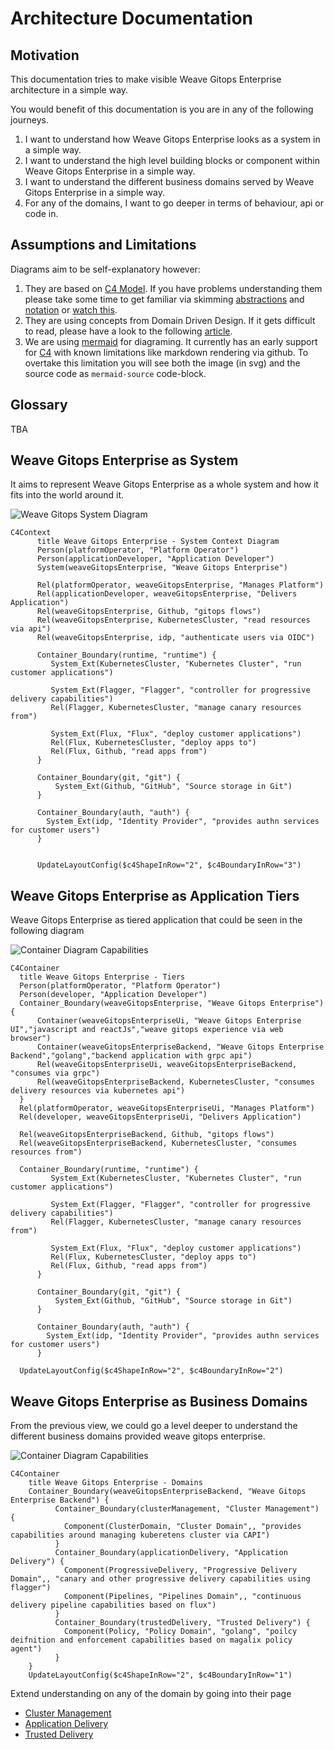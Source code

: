 # Architecture Documentation

## Motivation

This documentation tries to make visible Weave Gitops Enterprise architecture in a simple way. 

You would benefit of this documentation is you are in any of the following journeys.

1. I want to understand how Weave Gitops Enterprise looks as a system in a simple way.
2. I want to understand the high level  building blocks or component within Weave Gitops Enterprise in a simple way. 
3. I want to understand the different business domains served by Weave Gitops Enterprise in a simple way.
4. For any of the domains, I want to go deeper in terms of behaviour, api or code in. 

## Assumptions and Limitations

Diagrams aim to be self-explanatory however:

1. They are based on [C4 Model](https://c4model.com/). If you have problems understanding them please take some time
   to get familiar via skimming [abstractions](https://c4model.com/#Abstractions) and [notation](https://c4model.com/#Notation)
   or  [watch this](https://www.youtube.com/watch?v=x2-rSnhpw0g).
2. They are using concepts from Domain Driven Design. If it gets difficult to read, please have a look to
   the following [article](https://medium.com/@ruxijitianu/summary-of-the-domain-driven-design-concepts-9dd1a6f90091).
3. We are using [mermaid](https://mermaid-js.github.io/mermaid/#/) for diagraming. It currently has an early support 
   for [C4](https://mermaid-js.github.io/mermaid/#/c4c) with known limitations like markdown rendering via github. 
   To overtake this limitation you will see both the image (in svg) and the source code as `mermaid-source` code-block.

## Glossary

TBA

## Weave Gitops Enterprise as System

It aims to represent Weave Gitops Enterprise as a whole system and how it fits into the world around it.

![Weave Gitops System Diagram](./imgs/system-context.svg)

```mermaid-source
C4Context
      title Weave Gitops Enterprise - System Context Diagram
      Person(platformOperator, "Platform Operator")
      Person(applicationDeveloper, "Application Developer")      
      System(weaveGitopsEnterprise, "Weave Gitops Enterprise")

      Rel(platformOperator, weaveGitopsEnterprise, "Manages Platform")
      Rel(applicationDeveloper, weaveGitopsEnterprise, "Delivers Application")
      Rel(weaveGitopsEnterprise, Github, "gitops flows")
      Rel(weaveGitopsEnterprise, KubernetesCluster, "read resources via api")
      Rel(weaveGitopsEnterprise, idp, "authenticate users via OIDC")

      Container_Boundary(runtime, "runtime") {
         System_Ext(KubernetesCluster, "Kubernetes Cluster", "run customer applications")

         System_Ext(Flagger, "Flagger", "controller for progressive delivery capabilities")
         Rel(Flagger, KubernetesCluster, "manage canary resources from")

         System_Ext(Flux, "Flux", "deploy customer applications")
         Rel(Flux, KubernetesCluster, "deploy apps to")
         Rel(Flux, Github, "read apps from")        
      }

      Container_Boundary(git, "git") {
          System_Ext(Github, "GitHub", "Source storage in Git")      
      }

      Container_Boundary(auth, "auth") {
        System_Ext(idp, "Identity Provider", "provides authn services for customer users")      
      }


      UpdateLayoutConfig($c4ShapeInRow="2", $c4BoundaryInRow="3")    
```

## Weave Gitops Enterprise as Application Tiers

Weave Gitops Enterprise as tiered application that could be seen in the following diagram

![Container Diagram Capabilities](imgs/tiers.svg)

```mermaid-source
C4Container
  title Weave Gitops Enterprise - Tiers
  Person(platformOperator, "Platform Operator")
  Person(developer, "Application Developer")      
  Container_Boundary(weaveGitopsEnterprise, "Weave Gitops Enterprise") {
      Container(weaveGitopsEnterpriseUi, "Weave Gitops Enterprise UI","javascript and reactJs","weave gitops experience via web browser")
      Container(weaveGitopsEnterpriseBackend, "Weave Gitops Enterprise Backend","golang","backend application with grpc api")
      Rel(weaveGitopsEnterpriseUi, weaveGitopsEnterpriseBackend, "consumes via grpc")
      Rel(weaveGitopsEnterpriseBackend, KubernetesCluster, "consumes delivery resources via kubernetes api")
  }
  Rel(platformOperator, weaveGitopsEnterpriseUi, "Manages Platform")
  Rel(developer, weaveGitopsEnterpriseUi, "Delivers Application")

  Rel(weaveGitopsEnterpriseBackend, Github, "gitops flows")
  Rel(weaveGitopsEnterpriseBackend, KubernetesCluster, "consumes resources from")  

  Container_Boundary(runtime, "runtime") {
         System_Ext(KubernetesCluster, "Kubernetes Cluster", "run customer applications")

         System_Ext(Flagger, "Flagger", "controller for progressive delivery capabilities")
         Rel(Flagger, KubernetesCluster, "manage canary resources from")

         System_Ext(Flux, "Flux", "deploy customer applications")
         Rel(Flux, KubernetesCluster, "deploy apps to")
         Rel(Flux, Github, "read apps from")        
      }

      Container_Boundary(git, "git") {
          System_Ext(Github, "GitHub", "Source storage in Git")      
      }

      Container_Boundary(auth, "auth") {
        System_Ext(idp, "Identity Provider", "provides authn services for customer users")      
      }

  UpdateLayoutConfig($c4ShapeInRow="2", $c4BoundaryInRow="2")               
```

## Weave Gitops Enterprise as Business Domains

From the previous view, we could go a level deeper to understand the different 
business domains provided weave gitops enterprise.

![Container Diagram Capabilities](imgs/domains.svg)

```mermaid-source
C4Container
    title Weave Gitops Enterprise - Domains
    Container_Boundary(weaveGitopsEnterpriseBackend, "Weave Gitops Enterprise Backend") {
          Container_Boundary(clusterManagement, "Cluster Management") {
            Component(ClusterDomain, "Cluster Domain",, "provides capabilities around managing kuberetens cluster via CAPI")            
          }
          Container_Boundary(applicationDelivery, "Application Delivery") {
            Component(ProgressiveDelivery, "Progressive Delivery Domain",, "canary and other progressive delivery capabilities using flagger")
            Component(Pipelines, "Pipelines Domain",, "continuous delivery pipeline capabilities based on flux")
          }
          Container_Boundary(trustedDelivery, "Trusted Delivery") {
            Component(Policy, "Policy Domain", "golang", "poilcy deifnition and enforcement capabilities based on magalix policy agent")
          }
    }
    UpdateLayoutConfig($c4ShapeInRow="2", $c4BoundaryInRow="1")               
```

Extend understanding on any of the domain by going into their page 

- [Cluster Management](cluster-management.md)
- [Application Delivery](application-delivery.md) 
- [Trusted Delivery](trusted-delivery.md)
